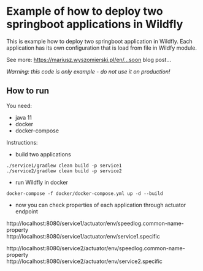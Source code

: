 # Example of how to deploy two springboot applications in Wildfly

This is example how to deploy two springboot application in Wildfly.
Each application has its own configuration that is load from file in Wildfy module.

See more: https://mariusz.wyszomierski.pl/en/...soon blog post...

_Warning: this code is only example - do not use it on production!_ 

## How to run

You need:
* java 11
* docker
* docker-compose

Instructions:
* build two applications
```
./service1/gradlew clean build -p service1
./service2/gradlew clean build -p service2
```
* run Wildfly in docker
```
docker-compose -f docker/docker-compose.yml up -d --build
```
* now you can check properties of each application through actuator endpoint  

http://localhost:8080/service1/actuator/env/speedlog.common-name-property  
http://localhost:8080/service1/actuator/env/service1.specific  

http://localhost:8080/service2/actuator/env/speedlog.common-name-property  
http://localhost:8080/service2/actuator/env/service2.specific  